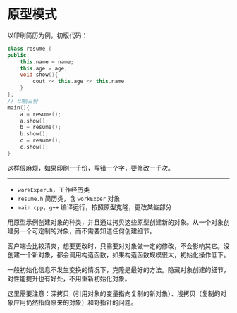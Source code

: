 # 原型模式

以印刷简历为例，初版代码：

```cpp
class resume {
public:
    this.name = name;
    this.age = age;
    void show(){
        cout << this.age << this.name
    }
};
// 印刷三份
main(){
    a = resume();
    a.show();
    b = resume();
    b.show();
    c = resume();
    c.show();
}
```

这样佷麻烦，如果印刷一千份，写错一个字，要修改一千次。

---

- `workExper.h`，工作经历类
- `resume.h` 简历类，含 `workExper` 对象
- `main.cpp`，`g++` 编译运行，按照原型克隆，更改某些部分

用原型示例创建对象的种类，并且通过拷贝这些原型创建新的对象。从一个对象创建另一个可定制的对象，而不需要知道任何创建细节。

客户端会比较清爽，想要更改时，只需要对对象做一定的修改，不会影响其它。没创建一个新对象，都会调用构造函数，如果构造函数规模很大，初始化操作低下。

一般初始化信息不发生变换的情况下，克隆是最好的方法。隐藏对象创建的细节，对性能提升也有好处，不用重新初始化对象。

这里需要注意：深拷贝（引用对象的变量指向复制的新对象）、浅拷贝（复制的对象应用仍然指向原来的对象）和野指针的问题。

